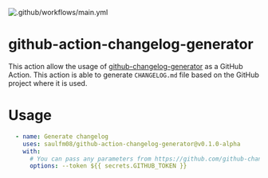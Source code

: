 ![.github/workflows/main.yml](https://github.com/saulfm08/github-action-changelog-generator/workflows/.github/workflows/main.yml/badge.svg)

# github-action-changelog-generator
This action allow the usage of [github-changelog-generator](https://github.com/github-changelog-generator/github-changelog-generator) as a GitHub Action.
This action is able to generate `CHANGELOG.md` file based on the GitHub project where it is used.

# Usage
```yaml
  - name: Generate changelog
    uses: saulfm08/github-action-changelog-generator@v0.1.0-alpha 
    with:
      # You can pass any parameters from https://github.com/github-changelog-generator/github-changelog-generator/wiki/Advanced-change-log-generation-examples#additional-options
      options: --token ${{ secrets.GITHUB_TOKEN }}
```
